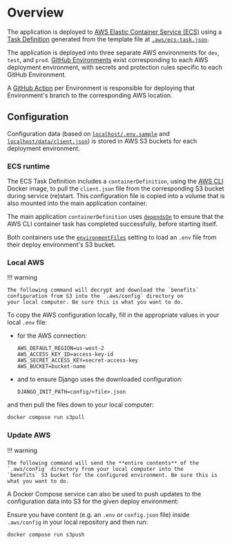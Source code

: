 # Overview

The application is deployed to [AWS Elastic Container Service (ECS)][ecs-welcome] using a
[Task Definition][ecs-task-definition] generated from the template file at [`.aws/ecs-task.json`][ecs-task-definition-template].

The application is deployed into three separate AWS environments for `dev`, `test`, and `prod`.
[GitHub Environments][gh-environments] exist corresponding to each AWS deployment environment, with secrets and protection
rules specific to each GitHub Environment.

A [GitHub Action][gh-actions] per Environment is responsible for deploying that Environment's branch to the corresponding
AWS location.

## Configuration

Configuration data (based on [`localhost/.env.sample`][.env.sample] and [`localhost/data/client.json`][client.json]) is stored
in AWS S3 buckets for each deployment environment.

### ECS runtime

The ECS Task Definition includes a `containerDefinition`, using the [AWS CLI][aws-cli] Docker image, to pull the `client.json`
file from the corresponding S3 bucket during service (re)start. This configuration file is copied into a volume that is also
mounted into the main application container.

The main application `containerDefinition` uses [`dependsOn`][depends-on] to ensure that the AWS CLI container task has
completed successfully, before starting itself.

Both containers use the [`environmentFiles`][env-files] setting to load an `.env` file from their deploy environment's S3
bucket.

### Local AWS

!!! warning

    The following command will decrypt and download the `benefits` configuration from S3 into the `.aws/config` directory on
    your local computer. Be sure this is what you want to do.

To copy the AWS configuration locally, fill in the appropriate values in your local `.env` file:

* for the AWS connection:

    ```console
    AWS_DEFAULT_REGION=us-west-2
    AWS_ACCESS_KEY_ID=access-key-id
    AWS_SECRET_ACCESS_KEY=secret-access-key
    AWS_BUCKET=bucket-name
    ```

* and to ensure Django uses the downloaded configuration:

    ```console
    DJANGO_INIT_PATH=config/<file>.json
    ```

and then pull the files down to your local computer:

```bash
docker compose run s3pull
```

### Update AWS

!!! warning

    The following command will send the **entire contents** of the `.aws/config` directory from your local computer into the
    `benefits` S3 bucket for the configured environment. Be sure this is what you want to do.

A Docker Compose service can also be used to push updates to the configuration data into S3 for the given deploy environment:

Ensure you have content (e.g. an `.env` or `config.json` file) inside `.aws/config` in your local repository and then run:

```bash
docker compose run s3push
```


[.env.sample]: https://github.com/cal-itp/benefits/tree/dev/localhost/.env.sample
[aws-cli]: https://aws.amazon.com/cli/
[client.json]: https://github.com/cal-itp/benefits/tree/dev/localhost/data/client.json
[depends-on]: https://docs.aws.amazon.com/AmazonECS/latest/userguide/task_definition_parameters.html#container_definition_dependson
[docker-compose.yml]: https://github.com/cal-itp/benefits/tree/dev/localhost/docker-compose.yml
[ecs-task-definition]: https://docs.aws.amazon.com/AmazonECS/latest/developerguide/task_definitions.html
[ecs-task-definition-template]: https://github.com/cal-itp/benefits/blob/dev/.aws/ecs-task.json
[ecs-welcome]: https://docs.aws.amazon.com/AmazonECS/latest/developerguide/Welcome.html
[env-files]: https://docs.aws.amazon.com/AmazonECS/latest/userguide/taskdef-envfiles.html
[gh-actions]: https://docs.github.com/en/actions
[gh-environments]: https://docs.github.com/en/actions/reference/environments
